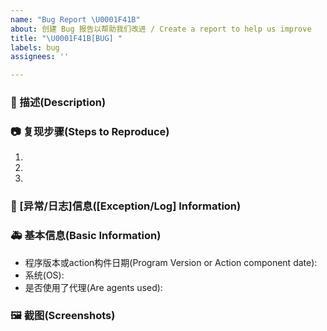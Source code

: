 ```yaml
---
name: "Bug Report \U0001F41B"
about: 创建 Bug 报告以帮助我们改进 / Create a report to help us improve
title: "\U0001F41B[BUG] "
labels: bug
assignees: ''

---
```


### 🐛 描述(Description)

<!--
详细地描述 bug，让大家都能理解
Describe the bug in detail so that everyone can understand it
-->

### 📷 复现步骤(Steps to Reproduce)

<!--
清晰描述复现步骤，让别人也能看到问题
Clearly describe the reproduction steps so that others can see the problem
-->

1.
2.
3.

### 📄 [异常/日志]信息([Exception/Log] Information)

### 🚑 基本信息(Basic Information)

- 程序版本或action构件日期(Program Version or Action component date):
- 系统(OS): <!-- example Windows 10.19042.844(see winver) / macOS Monterey 12 / Ubuntu 20.04.2 LTS -->
- 是否使用了代理(Are agents used): <!--是(Yes)/否(No)-->

### 🖼 截图(Screenshots)

<!--
截图可以贴在这里
Screenshots can be posted here
-->
